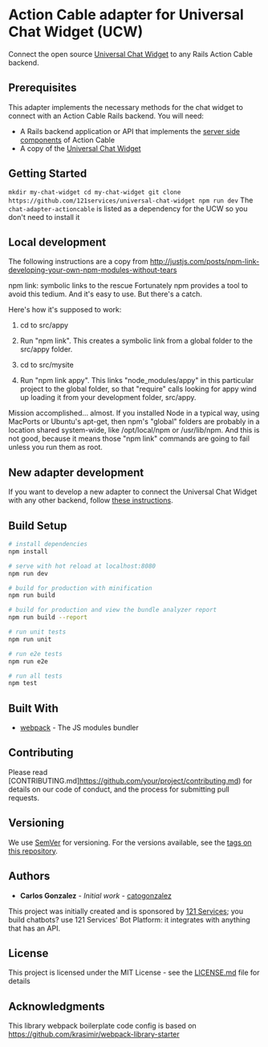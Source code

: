 # Action Cable adapter for Universal Chat Widget (UCW)

Connect the open source [Universal Chat Widget](https://github.com/) to any Rails Action Cable backend.


## Prerequisites

This adapter implements the necessary methods for the chat widget to connect with an Action Cable Rails backend. You will need:
* A Rails backend application or API that implements the [server side components](http://edgeguides.rubyonrails.org/action_cable_overview.html#server-side-components) of Action Cable
* A copy of the [Universal Chat Widget](https://github.com/)


## Getting Started

`
mkdir my-chat-widget
cd my-chat-widget
git clone https://github.com/121services/universal-chat-widget
npm run dev
`
The `chat-adapter-actioncable` is listed as a dependency for the UCW so you don't need to install it

## Local development
The following instructions are a copy from http://justjs.com/posts/npm-link-developing-your-own-npm-modules-without-tears

npm link: symbolic links to the rescue
Fortunately npm provides a tool to avoid this tedium. And it's easy to use. But there's a catch.

Here's how it's supposed to work:

1. cd to src/appy

2. Run "npm link". This creates a symbolic link from a global folder to the src/appy folder.

3. cd to src/mysite

4. Run "npm link appy". This links "node_modules/appy" in this particular project to the global folder, so that "require" calls looking for appy wind up loading it from your development folder, src/appy.

Mission accomplished... almost. If you installed Node in a typical way, using MacPorts or Ubuntu's apt-get, then npm's "global" folders are probably in a location shared system-wide, like /opt/local/npm or /usr/lib/npm. And this is not good, because it means those "npm link" commands are going to fail unless you run them as root.


## New adapter development
If you want to develop a new adapter to connect the Universal Chat Widget with any other backend, follow [these instructions](https://github.com).

 
## Build Setup

``` bash
# install dependencies
npm install

# serve with hot reload at localhost:8080
npm run dev

# build for production with minification
npm run build

# build for production and view the bundle analyzer report
npm run build --report

# run unit tests
npm run unit

# run e2e tests
npm run e2e

# run all tests
npm test
```

## Built With

* [webpack](https://webpack.js.org/) - The JS modules bundler

## Contributing

Please read [CONTRIBUTING.md]https://github.com/your/project/contributing.md) for details on our code of conduct, and the process for submitting pull requests.

## Versioning

We use [SemVer](http://semver.org/) for versioning. For the versions available, see the [tags on this repository](https://github.com/your/project/tags). 

## Authors

* **Carlos Gonzalez** - *Initial work* - [catogonzalez](https://github.com/catogonzalez)

This project was initially created and is sponsored by [121 Services](https://121.services); you build chatbots? use 121 Services' Bot Platform: it integrates with anything that has an API. 

## License

This project is licensed under the MIT License - see the [LICENSE.md](LICENSE.md) file for details

## Acknowledgments

This library webpack boilerplate code config is based on https://github.com/krasimir/webpack-library-starter




